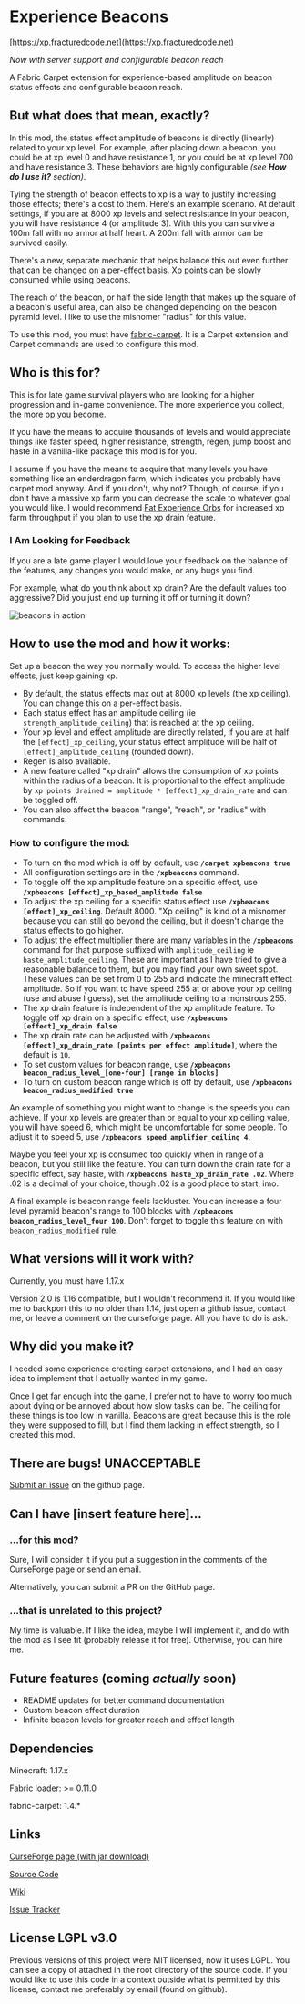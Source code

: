 # Experience Beacons
[https://xp.fracturedcode.net](https://xp.fracturedcode.net)

*Now with server support and configurable beacon reach*

A Fabric Carpet extension for experience-based amplitude on beacon status effects and configurable beacon reach.

## But what does that mean, exactly?
In this mod, the status effect amplitude of beacons is directly (linearly) related to your xp level. For example, after placing down a beacon. you could be at xp level 0 and have resistance 1, or you could be at xp level 700 and have resistance 3. These behaviors are highly configurable *(see **How do I use it?** section)*.

Tying the strength of beacon effects to xp is a way to justify increasing those effects; there's a cost to them. Here's an example scenario. At default settings, if you are at 8000 xp levels and select resistance in your beacon, you will have resistance 4 (or amplitude 3). With this you can survive a 100m fall with no armor at half heart. A 200m fall with armor can be survived easily.

There's a new, separate mechanic that helps balance this out even further that can be changed on a per-effect basis. Xp points can be slowly consumed while using beacons.

The reach of the beacon, or half the side length that makes up the square of a beacon's useful area, can also be changed depending on the beacon pyramid level. I like to use the misnomer "radius" for this value.

To use this mod, you must have [fabric-carpet](https://www.curseforge.com/minecraft/mc-mods/carpet). It is a Carpet extension and Carpet commands are used to configure this mod.

## Who is this for?
This is for late game survival players who are looking for a higher progression and in-game convenience. The more experience you collect, the more op you become.

If you have the means to acquire thousands of levels and would appreciate things like faster speed, higher resistance, strength, regen, jump boost and haste in a vanilla-like package this mod is for you.

I assume if you have the means to acquire that many levels you have something like an enderdragon farm, which indicates you probably have carpet mod anyway. And if you don't, why not? Though, of course, if you don't have a massive xp farm you can decrease the scale to whatever goal you would like. I would recommend [Fat Experience Orbs](https://www.curseforge.com/minecraft/mc-mods/fat-experience-orbs) for increased xp farm throughput if you plan to use the xp drain feature.

### I Am Looking for Feedback
If you are a late game player I would love your feedback on the balance of the features, any changes you would make, or any bugs you find.

For example, what do you think about xp drain? Are the default values too aggressive? Did you just end up turning it off or turning it down?

![beacons in action](https://i.imgur.com/H4sapLl.png)

## How to use the mod and how it works:

Set up a beacon the way you normally would. To access the higher level effects, just keep gaining xp.

- By default, the status effects max out at 8000 xp levels (the xp ceiling). You can change this on a per-effect basis.
- Each status effect has an amplitude ceiling (ie `strength_amplitude_ceiling`) that is reached at the xp ceiling.
- Your xp level and effect amplitude are directly related, if you are at half the `[effect]_xp_ceiling`, your status effect amplitude will be half of `[effect]_amplitude_ceiling` (rounded down).
- Regen is also available.
- A new feature called "xp drain" allows the consumption of xp points within the radius of a beacon. It is proportional to the effect amplitude by `xp points drained = amplitude * [effect]_xp_drain_rate` and can be toggled off.
- You can also affect the beacon "range", "reach", or "radius" with commands.

### How to configure the mod:
- To turn on the mod which is off by default, use **`/carpet xpbeacons true`**
- All configuration settings are in the **`/xpbeacons`** command.
- To toggle off the xp amplitude feature on a specific effect, use **`/xpbeacons [effect]_xp_based_amplitude false`**
- To adjust the xp ceiling for a specific status effect use **`/xpbeacons [effect]_xp_ceiling`**. Default 8000. "Xp ceiling" is kind of a misnomer because you can still go beyond the ceiling, but it doesn't change the status effects to go higher.
- To adjust the effect multiplier there are many variables in the **`/xpbeacons`** command for that purpose suffixed with `amplitude_ceiling` ie `haste_amplitude_ceiling`. These are important as I have tried to give a reasonable balance to them, but you may find your own sweet spot. These values can be set from 0 to 255 and indicate the minecraft effect amplitude. So if you want to have speed 255 at or above your xp ceiling (use and abuse I guess), set the amplitude ceiling to a monstrous 255.
- The xp drain feature is independent of the xp amplitude feature. To toggle off xp drain on a specific effect, use **`/xpbeacons [effect]_xp_drain false`**
- The xp drain rate can be adjusted with **`/xpbeacons [effect]_xp_drain_rate [points per effect amplitude]`**, where the default is `10`.
- To set custom values for beacon range, use **`/xpbeacons beacon_radius_level_[one-four] [range in blocks]`**
- To turn on custom beacon range which is off by default, use **`/xpbeacons beacon_radius_modified true`**

An example of something you might want to change is the speeds you can achieve. If your xp levels are greater than or equal to your xp ceiling value, you will have speed 6, which might be uncomfortable for some people. To adjust it to speed 5, use **`/xpbeacons speed_amplifier_ceiling 4`**.

Maybe you feel your xp is consumed too quickly when in range of a beacon, but you still like the feature. You can turn down the drain rate for a specific effect, say haste, with **`/xpbeacons haste_xp_drain_rate .02`**. Where .02 is a decimal of your choice, though .02 is a good place to start, imo.

A final example is beacon range feels lackluster. You can increase a four level pyramid beacon's range to 100 blocks with **`/xpbeacons beacon_radius_level_four 100`**. Don't forget to toggle this feature on with `beacon_radius_modified` rule.

## What versions will it work with?
Currently, you must have 1.17.x

Version 2.0 is 1.16 compatible, but I wouldn't recommend it. If you would like me to backport this to no older than 1.14, just open a github issue, contact me, or leave a comment on the curseforge page. All you have to do is ask. 

## Why did you make it?
I needed some experience creating carpet extensions, and I had an easy idea to implement that I actually wanted in my game.

Once I get far enough into the game, I prefer not to have to worry too much about dying or be annoyed about how slow tasks can be. The ceiling for these things is too low in vanilla. Beacons are great because this is the role they were supposed to fill, but I find them lacking in effect strength, so I created this mod.

## There are bugs! UNACCEPTABLE
[Submit an issue](https://urlsl.me/xpBeaconsIssues) on the github page.

## Can I have [insert feature here]...
### ...for this mod?
Sure, I will consider it if you put a suggestion in the comments of the CurseForge page or send an email.

Alternatively, you can submit a PR on the GitHub page.

### ...that is unrelated to this project?
My time is valuable. If I like the idea, maybe I will implement it, and do with the mod as I see fit (probably release it for free). Otherwise, you can hire me.

## Future features (coming *actually* soon)
- README updates for better command documentation
- Custom beacon effect duration
- Infinite beacon levels for greater reach and effect length

## Dependencies
Minecraft: 1.17.x

Fabric loader: >= 0.11.0

fabric-carpet: 1.4.*

## Links
[CurseForge page (with jar download)](https://xp.fracturedcode.net)

[Source Code](https://urlsl.me/xpBeaconsSource)

[Wiki](https://urlsl.me/xpBeaconsWiki)

[Issue Tracker](https://urlsl.me/xpBeaconsIssues)


## License LGPL v3.0
Previous versions of this project were MIT licensed, now it uses LGPL. You can see a copy of attached in the root directory of the source code.
If you would like to use this code in a context outside what is permitted by this license, contact me preferably by email (found on github).